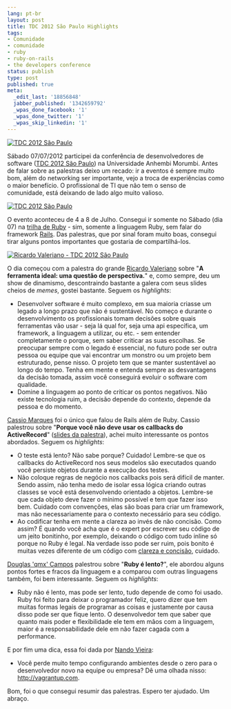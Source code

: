 ```yaml
---
lang: pt-br
layout: post
title: TDC 2012 São Paulo Highlights
tags:
- Comunidade
- comunidade
- ruby
- ruby-on-rails
- the developers conference
status: publish
type: post
published: true
meta:
  _edit_last: '18856848'
  jabber_published: '1342659792'
  _wpas_done_facebook: '1'
  _wpas_done_twitter: '1'
  _wpas_skip_linkedin: '1'
---
```

<p><a href="{{ site.url }}/img/posts/tdc-2012/tdc-2012-sao-paulo-1.jpg"><img src="{{ site.url }}/img/posts/tdc-2012/tdc-2012-sao-paulo-1.jpg" alt="TDC 2012 São Paulo" style="max-width:640px"></a></p>

<p>Sábado 07/07/2012 participei da conferência de desenvolvedores de software (<a href="http://www.thedevelopersconference.com.br/tdc/2012/index.html" target="_blank">TDC 2012 São Paulo</a>) na Universidade Anhembi Morumbi. Antes de falar sobre as palestras deixo um recado: ir a eventos é sempre muito bom, além do networking ser importante, vejo a troca de experiências como o maior benefício. O profissional de TI que não tem o senso de comunidade, está deixando de lado algo muito valioso.</p>

<p><a href="{{ site.url }}/img/posts/tdc-2012/tdc-2012-sao-paulo-4.jpg"><img src="{{ site.url }}/img/posts/tdc-2012/tdc-2012-sao-paulo-4.jpg" alt="TDC 2012 São Paulo" style="max-width:640px"></a></p>

<p>O evento aconteceu de 4 a 8 de Julho. Consegui ir somente no Sábado (dia 07) na <a href="http://www.thedevelopersconference.com.br/tdc/2012/saopaulo/trilha-ruby#programacao" target="_blank">trilha de Ruby</a> - sim, somente a linguagem Ruby, sem falar do framework <a href="http://rubyonrails.com.br/" target="_blank">Rails</a>. Das palestras, que por sinal foram muito boas, consegui tirar alguns pontos importantes que gostaria de compartilhá-los.</p>

<p><a href="{{ site.url }}/img/posts/tdc-2012/tdc-2012-sao-paulo-3.jpg"><img src="{{ site.url }}/img/posts/tdc-2012/tdc-2012-sao-paulo-3.jpg" alt="Ricardo Valeriano - TDC 2012 São Paulo" style="max-width:640px"></a></p>

<p>O dia começou com a palestra do grande <a href="http://blog.ricardovaleriano.com/" target="_blank">Ricardo Valeriano</a> sobre "<strong>A ferramenta ideal: uma questão de perspectiva.</strong>" e, como sempre, deu um show de dinamismo, descontraindo bastante a galera com seus slides cheios de <em>memes</em>, gostei bastante. Seguem os <em>highlights</em>:</p>

<ul>
	<li>Desenvolver software é muito complexo, em sua maioria criasse um legado a longo prazo que não é sustentável. No começo e durante o desenvolvimento os profissionais tomam decisões sobre quais ferramentas vão usar - seja lá qual for, seja uma api específica, um framework, a linguagem a utilizar, ou etc. - sem entender completamente o porque, sem saber criticar as suas escolhas. Se preocupar sempre com o legado é essencial, no futuro pode ser outra pessoa ou equipe que vai encontrar um monstro ou um projeto bem estruturado, pense nisso. O projeto tem que se manter sustentável ao longo do tempo. Tenha em mente e entenda sempre as desvantagens da decisão tomada, assim você conseguirá evoluir o software com qualidade.</li>
	<li>Domine a linguagem ao ponto de criticar os pontos negativos. Não existe tecnologia ruim, a decisão depende do contexto, depende da pessoa e do momento.</li>
</ul>

<p><a href="http://cassiomarques.wordpress.com/" target="_blank">Cassio Marques</a> foi o único que falou de Rails além de Ruby. Cassio palestrou sobre "<strong>Porque você não deve usar os callbacks do ActiveRecord</strong>" (<a title="Porque você não deve usar os callbacks do ActiveRecord" href="https://speakerdeck.com/u/cassiomarques/p/porque-voce-nao-deve-usar-os-callbacks-do-activerecord" target="_blank">slides da palestra</a>), achei muito interessante os pontos abordados. Seguem os <em>highlights</em>:</p>

<ul>
	<li>O teste está lento? Não sabe porque? Cuidado! Lembre-se que os callbacks do ActiveRecord nos seus modelos são executados quando você persiste objetos durante a execução dos testes.</li>
	<li>Não coloque regras de negócio nos callbacks pois será difícil de manter. Sendo assim, não tenha medo de isolar essa lógica criando outras classes se você está desenvolvendo orientado a objetos. Lembre-se que cada objeto deve fazer o mínimo possível e tem que fazer isso bem. Cuidado com convenções, elas são boas para criar um framework, mas não necessariamente para o contexto necessário para seu código.</li>
	<li>Ao codificar tenha em mente a clareza ao invés de não concisão. Como assim? É quando você acha que é o expert por escrever seu código de um jeito bonitinho, por exemplo, deixando o código com tudo inline só porque no Ruby é legal. Na verdade isso pode ser ruim, pois bonito é muitas vezes diferente de um código com <a href="http://blog.caelum.com.br/codigo-conciso-claro-e-breve/" target="_blank">clareza e concisão</a>, cuidado.</li>
</ul>

<p><a href="http://blog.qmx.me" target="_blank">Douglas 'qmx' Campos</a> palestrou sobre "<strong>Ruby é lento?</strong>", ele abordou alguns pontos fortes e fracos da linguagem e a comparou com outras linguagens também, foi bem interessante. Seguem os <em>highlights</em>:</p>

<ul>
	<li>Ruby não é lento, mas pode ser lento, tudo depende de como foi usado. Ruby foi feito para deixar o programador feliz, quero dizer que tem muitas formas legais de programar as coisas e justamente por causa disso pode ser que fique lento. O desenvolvedor tem que saber que quanto mais poder e flexibilidade ele tem em mãos com a linguagem, maior é a responsabilidade dele em não fazer cagada com a performance.</li>
</ul>

<p>E por fim uma dica, essa foi dada por <a href="http://nandovieira.com.br" target="_blank">Nando Vieira</a>:</p>

<ul>
	<li>Você perde muito tempo configurando ambientes desde o zero para o desenvolvedor novo na equipe ou empresa? Dê uma olhada nisso: <a href="http://vagrantup.com/" target="_blank">http://vagrantup.com</a>.</li>
</ul>

Bom, foi o que consegui resumir das palestras. Espero ter ajudado.
Um abraço.

